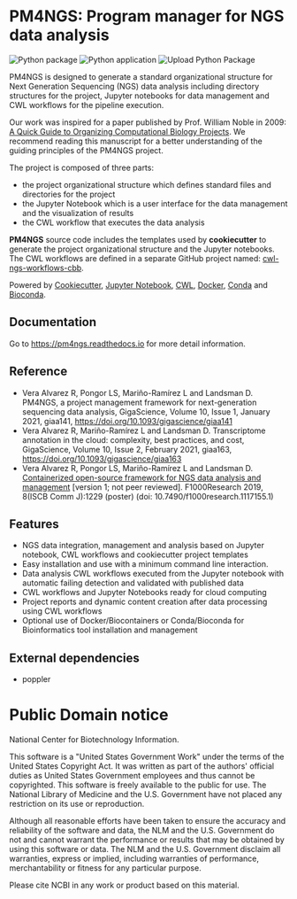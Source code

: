 PM4NGS: Program manager for NGS data analysis
=============================================

![Python package](https://github.com/ncbi/pm4ngs/workflows/Python%20package/badge.svg)
![Python application](https://github.com/ncbi/pm4ngs/workflows/Python%20application/badge.svg)
![Upload Python Package](https://github.com/ncbi/pm4ngs/workflows/Upload%20Python%20Package/badge.svg)

PM4NGS is designed to generate a standard organizational structure for Next Generation Sequencing (NGS) data 
analysis including directory structures for the project, Jupyter notebooks for data management and CWL workflows 
for the pipeline execution.

Our work was inspired for a paper published by Prof. William Noble in 2009:
[A Quick Guide to Organizing Computational Biology Projects](https://journals.plos.org/ploscompbiol/article?id=10.1371/journal.pcbi.1000424). 
We recommend reading this manuscript for a better understanding of the guiding principles of the PM4NGS project.

The project is composed of three parts:

 * the project organizational structure which defines standard files and directories for the project
 * the Jupyter Notebook which is a user interface for the data management and the visualization of results
 * the CWL workflow that executes the data analysis

**PM4NGS** source code includes the templates used by **cookiecutter** to generate the project
organizational structure and the Jupyter notebooks. The CWL workflows are defined in a separate GitHub project named:
[cwl-ngs-workflows-cbb](https://github.com/ncbi/cwl-ngs-workflows-cbb).

Powered by [Cookiecutter](https://github.com/audreyr/cookiecutter), 
[Jupyter Notebook](https://jupyter.org/), [CWL](https://www.commonwl.org/), [Docker](https://www.docker.com), 
[Conda](https://pm4ngs.readthedocs.io/) and [Bioconda](https://pm4ngs.readthedocs.io/).

Documentation
-------------

Go to https://pm4ngs.readthedocs.io for more detail information.

Reference
---------

 * Vera Alvarez R, Pongor LS, Mariño-Ramírez L and Landsman D. PM4NGS, a project management framework for next-generation sequencing data analysis, GigaScience, Volume 10, Issue 1, January 2021, giaa141, https://doi.org/10.1093/gigascience/giaa141 
 * Vera Alvarez R, Mariño-Ramírez L and Landsman D. Transcriptome annotation in the cloud: complexity, best practices, and cost, GigaScience, Volume 10, Issue 2, February 2021, giaa163, https://doi.org/10.1093/gigascience/giaa163
 * Vera Alvarez R, Pongor LS, Mariño-Ramírez L and Landsman D. [Containerized open-source framework for NGS data analysis and management](https://f1000research.com/posters/8-1229) [version 1; not peer reviewed]. F1000Research 2019, 8(ISCB Comm J):1229 (poster) (doi: 10.7490/f1000research.1117155.1)

Features
---------
* NGS data integration, management and analysis based on Jupyter notebook, CWL workflows and cookiecutter project templates
* Easy installation and use with a minimum command line interaction.
* Data analysis CWL workflows executed from the Jupyter notebook with automatic failing detection and validated with published data
* CWL workflows and Jupyter Notebooks ready for cloud computing
* Project reports and dynamic content creation after data processing using CWL workflows
* Optional use of Docker/Biocontainers or Conda/Bioconda for Bioinformatics tool installation and management

External dependencies
---------------------

 * poppler
    
Public Domain notice
====================

National Center for Biotechnology Information.

This software is a "United States Government Work" under the terms of the United States
Copyright Act. It was written as part of the authors' official duties as United States
Government employees and thus cannot be copyrighted. This software is freely available
to the public for use. The National Library of Medicine and the U.S. Government have not
 placed any restriction on its use or reproduction.

Although all reasonable efforts have been taken to ensure the accuracy and reliability
of the software and data, the NLM and the U.S. Government do not and cannot warrant the
performance or results that may be obtained by using this software or data. The NLM and
the U.S. Government disclaim all warranties, express or implied, including warranties
of performance, merchantability or fitness for any particular purpose.

Please cite NCBI in any work or product based on this material.
    
